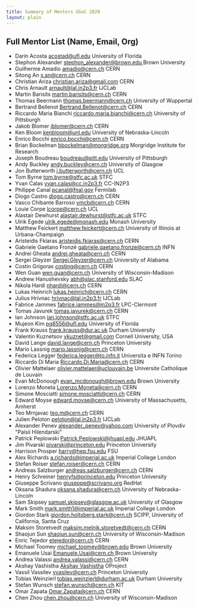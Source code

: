 ```yaml
---
title: Summary of Mentors GSoC 2020
layout: plain
---
```


## Full Mentor List (Name, Email, Org)

* Darin Acosta [acostad@ufl.edu](mailto:acostad@ufl.edu) University of Florida
* Stephon Alexander [stephon_alexander@brown.edu ](mailto:stephon_alexander@brown.edu ) Brown University
* Guilherme Amadio [amadio@cern.ch](mailto:amadio@cern.ch) CERN
* Sitong An [s.an@cern.ch](mailto:s.an@cern.ch) CERN
* Christian Ariza [christian.ariza@gmail.com](mailto:christian.ariza@gmail.com) CERN
* Chris Arnault [arnault@lal.in2p3.fr](mailto:arnault@lal.in2p3.fr) IJCLab
* Martin Barisits [martin.barisits@cern.ch](mailto:martin.barisits@cern.ch) CERN
* Thomas Beermann [thomas.beermann@cern.ch](mailto:thomas.beermann@cern.ch) University of Wuppertal
* Bertrand Bellenot [Bertrand.Bellenot@cern.ch](mailto:Bertrand.Bellenot@cern.ch) CERN
* Riccardo Maria Bianchi [riccardo.maria.bianchi@cern.ch](mailto:riccardo.maria.bianchi@cern.ch) University of Pittsburgh
* Jakob Blomer [jblomer@cern.ch](mailto:jblomer@cern.ch) CERN
* Ken Bloom [kenbloom@unl.edu](mailto:kenbloom@unl.edu) University of Nebraska-Lincoln
* Enrico Bocchi [enrico.bocchi@cern.ch](mailto:enrico.bocchi@cern.ch) CERN
* Brian Bockelman [bbockelman@morgridge.org](mailto:bbockelman@morgridge.org) Morgridge Institute for Research
* Joseph Boudreau [boudreau@pitt.edu](mailto:boudreau@pitt.edu) University of Pittsburgh
* Andy Buckley [andy.buckley@cern.ch](mailto:andy.buckley@cern.ch) University of Glasgow
* Jon Butterworth [j.butterworth@cern.ch](mailto:j.butterworth@cern.ch) UCL
* Tom Byrne [tom.byrne@stfc.ac.uk](mailto:tom.byrne@stfc.ac.uk) STFC
* Yvan Calas [yvan.calas@cc.in2p3.fr](mailto:yvan.calas@cc.in2p3.fr) CC-IN2P3
* Philippe Canal [pcanal@fnal.gov](mailto:pcanal@fnal.gov) Fermilab
* Diogo Castro [diogo.castro@cern.ch](mailto:diogo.castro@cern.ch) CERN
* Vasco Chibante Barroso [vmcb@cern.ch](mailto:vmcb@cern.ch) CERN
* Louie Corpe [lcorpe@cern.ch](mailto:lcorpe@cern.ch) UCL
* Alastair Dewhurst [alastair.dewhurst@stfc.ac.uk](mailto:alastair.dewhurst@stfc.ac.uk) STFC
* Ulrik Egede [ulrik.egede@monash.edu](mailto:ulrik.egede@monash.edu) Monash University
* Matthew Feickert [matthew.feickert@cern.ch](mailto:matthew.feickert@cern.ch) University of Illinois at Urbana-Champaign
* Aristeidis Fkiaras [aristeidis.fkiaras@cern.ch](mailto:aristeidis.fkiaras@cern.ch) CERN
* Gabriele Gaetano Fronzé [gabriele.gaetano.fronze@cern.ch](mailto:gabriele.gaetano.fronze@cern.ch) INFN
* Andrei Gheata [andrei.gheata@cern.ch](mailto:andrei.gheata@cern.ch) CERN
* Sergei Gleyzer [Sergei.Gleyzer@cern.ch](mailto:Sergei.Gleyzer@cern.ch) University of Alabama
* Costin Grigoras [costing@cern.ch](mailto:costing@cern.ch) CERN
* Wen Guan [wen.guan@cern.ch](mailto:wen.guan@cern.ch) University of Wisconsin-Madison
* Andrew Hanushevsky [abh@slac.stanford.edu](mailto:abh@slac.stanford.edu) SLAC
* Nikola Hardi [nhardi@cern.ch](mailto:nhardi@cern.ch) CERN
* Lukas Heinrich [lukas.heinrich@cern.ch](mailto:lukas.heinrich@cern.ch) CERN
* Julius Hrivnac [hrivnac@lal.in2p3.fr](mailto:hrivnac@lal.in2p3.fr) IJCLab
* Fabrice Jammes [fabrice.jammes@in2p3.fr](mailto:fabrice.jammes@in2p3.fr) LPC-Clermont
* Tomas Javurek [tomas.javurek@cern.ch](tomas.javurek@cern.ch) CERN
* Ian Johnson [ian.johnson@stfc.ac.uk](mailto:ian.johnson@stfc.ac.uk) STFC
* Mujeon Kim [pq8556@ufl.edu](mailto:pq8556@ufl.edu) University of Florida
* Frank Krauss [frank.krauss@dur.ac.uk](mailto:frank.krauss@dur.ac.uk) Durham University
* Valentin Kuznetsov [vkuznet@gmail.com](mailto:vkuznet@gmail.com) Cornell University, USA
* David Lange [david.lange@cern.ch](mailto:david.lange@cern.ch) Princeton University
* Mario Lassnig [mario.lassnig@cern.ch](mailto:mario.lassnig@cern.ch) CERN
* Federica Legger [federica.legger@to.infn.it](mailto:federica.legger@to.infn.it) Universita e INFN Torino
* Riccardo Di Maria [Riccardo.Di.Maria@cern.ch](mailto:Riccardo.Di.Maria@cern.ch) CERN
* Olivier Mattelaer [olivier.mattelaer@uclouvain.be](mailto:olivier.mattelaer@uclouvain.be) Universite Catholique de Louvain
* Evan McDonough [evan_mcdonough@brown.edu](mailto:evan_mcdonough@brown.edu) Brown University
* Lorenzo Moneta [Lorenzo.Moneta@cern.ch](mailto:Lorenzo.Moneta@cern.ch) CERN
* Simone Mosciatti [simone.mosciatti@cern.ch](mailto:simone.mosciatti@cern.ch) CERN
* Edward Moyse [edward.moyse@cern.ch](mailto:edward.moyse@cern.ch) University of Massachusetts, Amherst
* Teo Mrnjavac [teo.m@cern.ch](mailto:teo.m@cern.ch) CERN
* Julien Peloton [peloton@lal.in2p3.fr](mailto:peloton@lal.in2p3.fr) IJCLab
* Alexander Penev [alexander_penev@yahoo.com](mailto:alexander_penev@yahoo.com) University of Plovdiv "Paisii Hilendarski"
* Patrick Peplowski [Patrick.Peplowski@jhuapl.edu](mailto:Patrick.Peplowski@jhuapl.edu) JHUAPL
* Jim Pivarski [pivarski@princeton.edu](mailto:pivarski@princeton.edu) Princeton University
* Harrison Prosper [harry@hep.fsu.edu](mailto:harry@hep.fsu.edu) FSU
* Alex Richards [a.richards@imperial.ac.uk](mailto:a.richards@imperial.ac.uk) Imperial College London
* Stefan Roiser [stefan.roiser@cern.ch](mailto:stefan.roiser@cern.ch) CERN
* Andreas Salzburger [andreas.salzburger@cern.ch](mailto:andreas.salzburger@cern.ch) CERN
* Henry Schreiner [henryfs@princeton.edu](mailto:henryfs@princeton.edu) Princeton University
* Giuseppe Scrivano [giuseppe@scrivano.org](mailto:giuseppe@scrivano.org) RedHat
* Oksana Shadura [oksana.shadura@cern.ch](mailto:oksana.shadura@cern.ch) University of Nebraska-Lincoln
* Sam Skipsey [samuel.skipsey@glasgow.ac.uk](mailto:samuel.skipsey@glasgow.ac.uk) University of Glasgow
* Mark Smith [mark.smith1@imperial.ac.uk](mailto:mark.smith1@imperial.ac.uk) Imperial College London
* Giordon Stark [giordon.holtsberg.stark@cern.ch](mailto:giordon.holtsberg.stark@cern.ch) SCIPP, University of California, Santa Cruz
* Maksim Storetvedt [maksim.melnik.storetvedt@cern.ch](mailto:maksim.melnik.storetvedt@cern.ch) CERN
* Shaojun Sun [shaojun.sun@cern.ch](mailto:shaojun.sun@cern.ch) University of Wisconsin-Madison
* Enric Tejedor [etejedor@cern.ch](mailto:etejedor@cern.ch) CERN
* Michael Toomey [michael_toomey@brown.edu](mailto:michael_toomey@brown.edu) Brown University
* Emanuele Usai [Emanuele.Usai@cern.ch ](mailto:Emanuele.Usai@cern.ch ) Brown University
* Andrea Valassi [andrea.valassi@cern.ch](mailto:andrea.valassi@cern.ch) CERN
* Akshay Vashistha [Akshay Vashistha](mailto:akshayvashistha1995@gmail.com) OProject
* Vassil Vassilev [vvasilev@cern.ch](mailto:vvasilev@cern.ch) Princeton University
* Tobias Weinzierl [tobias.weinzierl@durham.ac.uk](mailto:tobias.weinzierl@durham.ac.uk) Durham University
* Stefan Wunsch [stefan.wunsch@cern.ch](mailto:stefan.wunsch@cern.ch) KIT
* Omar Zapata [Omar.Zapata@cern.ch](mailto:Omar.Zapata@cern.ch) CERN
* Chen Zhou [chen.zhou@cern.ch](mailto:chen.zhou@cern.ch) University of Wisconsin-Madison

